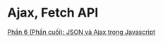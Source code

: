 # Ajax, Fetch API

[Phần 6 (Phần cuối): JSON và Ajax trong Javascript](https://xdevclass.com/phan-6-json-va-ajax-trong-javascript/)
